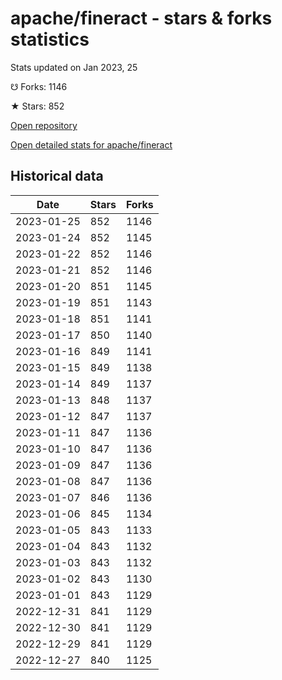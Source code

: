 # apache/fineract - stars & forks statistics

Stats updated on Jan 2023, 25

☋ Forks: 1146

★ Stars: 852

[Open repository](https://github.com/apache/fineract)

[Open detailed stats for apache/fineract](https://reviewgithub.com/rep/apache/fineract)

## Historical data
| Date | Stars | Forks |
|------|-------|-------|
| 2023-01-25 | 852 | 1146 | 
| 2023-01-24 | 852 | 1145 | 
| 2023-01-22 | 852 | 1146 | 
| 2023-01-21 | 852 | 1146 | 
| 2023-01-20 | 851 | 1145 | 
| 2023-01-19 | 851 | 1143 | 
| 2023-01-18 | 851 | 1141 | 
| 2023-01-17 | 850 | 1140 | 
| 2023-01-16 | 849 | 1141 | 
| 2023-01-15 | 849 | 1138 | 
| 2023-01-14 | 849 | 1137 | 
| 2023-01-13 | 848 | 1137 | 
| 2023-01-12 | 847 | 1137 | 
| 2023-01-11 | 847 | 1136 | 
| 2023-01-10 | 847 | 1136 | 
| 2023-01-09 | 847 | 1136 | 
| 2023-01-08 | 847 | 1136 | 
| 2023-01-07 | 846 | 1136 | 
| 2023-01-06 | 845 | 1134 | 
| 2023-01-05 | 843 | 1133 | 
| 2023-01-04 | 843 | 1132 | 
| 2023-01-03 | 843 | 1132 | 
| 2023-01-02 | 843 | 1130 | 
| 2023-01-01 | 843 | 1129 | 
| 2022-12-31 | 841 | 1129 | 
| 2022-12-30 | 841 | 1129 | 
| 2022-12-29 | 841 | 1129 | 
| 2022-12-27 | 840 | 1125 | 

